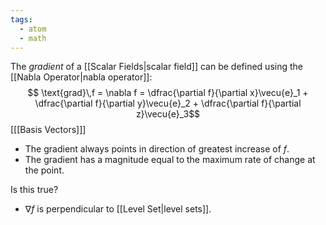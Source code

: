 ```yaml
---
tags:
  - atom
  - math
---
```

The *gradient* of a [[Scalar Fields|scalar field]] can be defined using the [[Nabla Operator|nabla operator]]:
$$ \text{grad}\,f = \nabla f = \dfrac{\partial f}{\partial x}\vecu{e}_1 + \dfrac{\partial f}{\partial y}\vecu{e}_2 + \dfrac{\partial f}{\partial z}\vecu{e}_3$$
\[[[Basis Vectors]]\]

- The gradient always points in direction of greatest increase of $f$.
- The gradient has a magnitude equal to the maximum rate of change at the point.

Is this true?
- $\nabla f$ is perpendicular to [[Level Set|level sets]].
